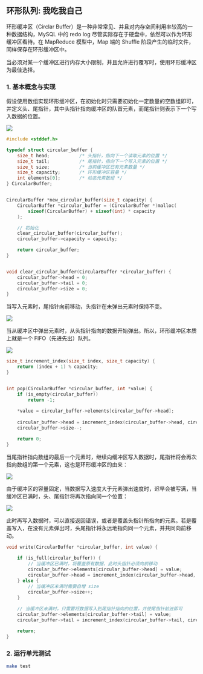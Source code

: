 
## 环形队列: 我吃我自己

环形缓冲区（Circlar Buffer）是一种非常常见、并且对内存空间利用率较高的一种数据结构，MySQL 中的 redo log 尽管实际存在于硬盘中，依然可以作为环形缓冲区看待。在 MapReduce 模型中，Map 端的 Shuffle 阶段产生的临时文件，同样保存在环形缓冲区中。

当必须对某一个缓冲区进行内存大小限制，并且允许进行覆写时，使用环形缓冲区为最佳选择。

### 1. 基本概念与实现

假设使用数组实现环形缓冲区，在初始化时只需要初始化一定数量的空数组即可，并定义头、尾指针，其中头指针指向缓冲区的队首元素，而尾指针则表示下一个写入数据的位置。

![](https://smartkeyerror.oss-cn-shenzhen.aliyuncs.com/Snorlax/data-structure/circular-buffer/init.png)

```cpp
#include <stddef.h>

typedef struct circular_buffer {
    size_t head;           /* 头指针，指向下一个读取元素的位置 */
    size_t tail;           /* 尾指针，指向下一个写入元素的位置 */
    size_t size;           /* 当前缓冲区已有元素数量 */
    size_t capacity;       /* 环形缓冲区容量 */
    int elements[0];       /* 动态元素数组 */
} CircularBuffer;


CircularBuffer *new_circular_buffer(size_t capacity) {
    CircularBuffer *circular_buffer = (CircularBuffer *)malloc(
        sizeof(CircularBuffer) + sizeof(int) * capacity
    );

    // 初始化
    clear_circular_buffer(circular_buffer);
    circular_buffer->capacity = capacity;

    return circular_buffer;
}


void clear_circular_buffer(CircularBuffer *circular_buffer) {
    circular_buffer->head = 0;
    circular_buffer->tail = 0;
    circular_buffer->size = 0;
}
```

当写入元素时，尾指针向前移动，头指针在未弹出元素时保持不变。

![](https://smartkeyerror.oss-cn-shenzhen.aliyuncs.com/Snorlax/data-structure/circular-buffer/add-item.png)

当从缓冲区中弹出元素时，从头指针指向的数据开始弹出。所以，环形缓冲区本质上就是一个 FIFO（先进先出）队列。

![](https://smartkeyerror.oss-cn-shenzhen.aliyuncs.com/Snorlax/data-structure/circular-buffer/pop-item.png)

```cpp
size_t increment_index(size_t index, size_t capacity) {
    return (index + 1) % capacity;
}


int pop(CircularBuffer *circular_buffer, int *value) {
    if (is_empty(circular_buffer))
        return -1;
    
    *value = circular_buffer->elements[circular_buffer->head];
    
    circular_buffer->head = increment_index(circular_buffer->head, circular_buffer->capacity);
    circular_buffer->size--;

    return 0;
}

```

当尾指针指向数组的最后一个元素时，继续向缓冲区写入数据时，尾指针将会再次指向数组的第一个元素，这也是环形缓冲区的由来：

![](https://smartkeyerror.oss-cn-shenzhen.aliyuncs.com/Snorlax/data-structure/circular-buffer/rehead.png)

由于缓冲区的容量固定，当数据写入速度大于元素弹出速度时，迟早会被写满，当缓冲区已满时，头、尾指针将再次指向同一个位置：

![](https://smartkeyerror.oss-cn-shenzhen.aliyuncs.com/Snorlax/data-structure/circular-buffer/full.png)

此时再写入数据时，可以直接返回错误，或者是覆盖头指针所指向的元素。若是覆盖写入，在没有元素弹出时，头尾指针将永远地指向同一个元素，并共同向前移动。

```cpp
void write(CircularBuffer *circular_buffer, int value) {
    
    if (is_full(circular_buffer)) {
        // 当缓冲区已满时，将覆盖原有数据，此时头指针必须向前移动
        circular_buffer->elements[circular_buffer->head] = value;
        circular_buffer->head = increment_index(circular_buffer->head, circular_buffer->capacity);        
    } else {
        // 当缓冲区未满时需要自增 size
        circular_buffer->size++;
    }
    
    // 当缓冲区未满时，只需要将数据写入到尾指针指向的位置，并使尾指针前进即可
    circular_buffer->elements[circular_buffer->tail] = value;
    circular_buffer->tail = increment_index(circular_buffer->tail, circular_buffer->capacity);

    return;
}
```

### 2. 运行单元测试

```bash
make test
```